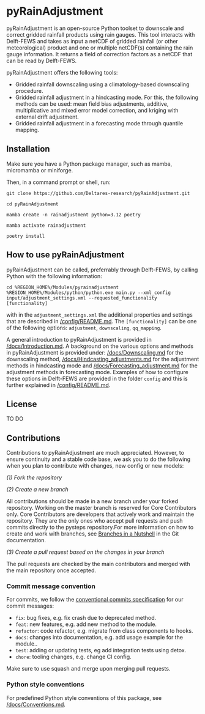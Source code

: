 # pyRainAdjustment
pyRainAdjustment is an open-source Python toolset to downscale and correct gridded rainfall products using rain gauges. This tool interacts with Delft-FEWS and takes as input a netCDF of gridded rainfall (or other meteorological) product and one or multiple netCDF(s) containing the rain gauge information. It returns a field of correction factors as a netCDF that can be read by Delft-FEWS.

pyRainAdjustment offers the following tools:
- Gridded rainfall downscaling using a climatology-based downscaling procedure.
- Gridded rainfall adjustment in a hindcasting mode. For this, the following methods can be used: mean field bias adjustments, additive, multiplicative and mixed error model correction, and kriging with external drift adjustment.
- Gridded rainfall adjustment in a forecasting mode through quantile mapping.

## Installation

Make sure you have a Python package manager, such as mamba, micromamba or miniforge. 

Then, in a command prompt or shell, run:

`git clone https://github.com/Deltares-research/pyRainAdjustment.git`

`cd pyRainAdjustment`

`mamba create -n rainadjustment python=3.12 poetry`

`mamba activate rainadjustment`

`poetry install`

## How to use pyRainAdjustment
pyRainAdjustment can be called, preferrably through Delft-FEWS, by calling Python with the following information:
```
cd %REGION_HOME%/Modules/pyrainadjustment 
%REGION_HOME%/Modules/python/python.exe main.py --xml_config input/adjustment_settings.xml --requested_functionality [functionality]
```
with in the `adjustment_settings.xml` the additional properties and settings that are described in  [/config/README.md](https://github.com/Deltares-research/pyRainAdjustment/tree/main/config/README.md). The `[functionality]` can be one of the following options: `adjustment`, `downscaling`, `qq_mapping`. 

A general introduction to pyRainAdjustment is provided in [/docs/Introduction.md](https://github.com/Deltares-research/pyRainAdjustment/tree/main/docs/Introduction.md). A background on the various options and methods in pyRainAdjustment is provided under: [/docs/Downscaling.md](https://github.com/Deltares-research/pyRainAdjustment/tree/main/docs/Downscaling.md) for the downscaling method, [/docs/Hindcasting_adjustments.md](https://github.com/Deltares-research/pyRainAdjustment/tree/main/docs/Hindcasting_adjustments.md) for the adjustment methods in hindcasting mode and [/docs/Forecasting_adjustment.md](https://github.com/Deltares-research/pyRainAdjustment/tree/main/docs/Forecasting_adjustment.md) for the adjustment methods in forecasting mode. Examples of how to configure these options in Delft-FEWS are provided in the folder `config` and this is further explained in [/config/README.md](https://github.com/Deltares-research/pyRainAdjustment/tree/main/config/README.md).

## License

TO DO

## Contributions

Contributions to pyRainAdjustment are much appreciated. However, to ensure continuity and a stable code base, we ask you to do the following when you plan to contribute with changes, new config or new models:

*(1) Fork the repository*

*(2) Create a new branch*

All contributions should be made in a new branch under your forked repository. Working on the master branch is reserved for Core Contributors only. Core Contributors are developers that actively work and maintain the repository. They are the only ones who accept pull requests and push commits directly to the pysteps repository.For more information on how to create and work with branches, see [Branches in a Nutshell](https://git-scm.com/book/en/v2/Git-Branching-Branches-in-a-Nutshell) in the Git documentation.

*(3) Create a pull request based on the changes in your branch*

The pull requests are checked by the main contributors and merged with the main repository once accepted.

### Commit message convention

For commits, we follow the [conventional commits specification](https://www.conventionalcommits.org/en) for our commit messages:

- `fix`: bug fixes, e.g. fix crash due to deprecated method.
- `feat`: new features, e.g. add new method to the module.
- `refactor`: code refactor, e.g. migrate from class components to hooks.
- `docs`: changes into documentation, e.g. add usage example for the module..
- `test`: adding or updating tests, eg add integration tests using detox.
- `chore`: tooling changes, e.g. change CI config.

Make sure to use squash and merge upon merging pull requests.

### Python style conventions

For predefined Python style conventions of this package, see [/docs/Conventions.md](https://github.com/Deltares-research/pyRainAdjustment/tree/main/docs/Conventions.md).
